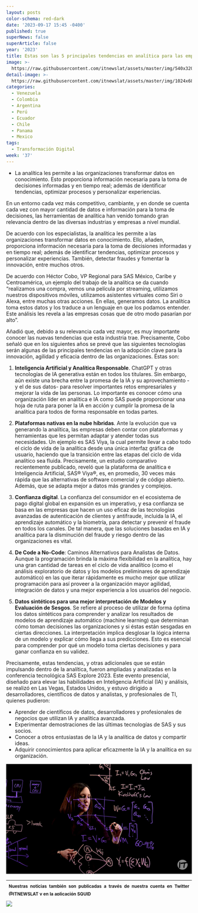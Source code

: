 ```yaml
---
layout: posts
color-schema: red-dark
date: '2023-09-17 15:45 -0400'
published: true
superNews: false
superArticle: false
year: '2023'
title: Estas son las 5 principales tendencias en analítica para las empresas
image: >-
  https://raw.githubusercontent.com/itnewslat/assets/master/img/540x320/Tendencias-p.jpg
detail-image: >-
  https://raw.githubusercontent.com/itnewslat/assets/master/img/1024x680/Tendencias-g.jpg
categories:
  - Venezuela
  - Colombia
  - Argentina
  - Perú
  - Ecuador
  - Chile
  - Panama
  - Mexico
tags:
  - Transformación Digital
week: '37'
---
```

- La analítica les permite a las organizaciones transformar datos en conocimiento. Esto proporciona información necesaria para la toma de decisiones informadas y en tiempo real; además de identificar tendencias, optimizar procesos y personalizar experiencias.

En un entorno cada vez más competitivo, cambiante, y en donde se cuenta cada vez con mayor cantidad de datos e información para la toma de decisiones, las herramientas de analítica han venido tomando gran relevancia dentro de las diversas industrias y empresas a nivel mundial.

De acuerdo con los especialistas, la analítica les permite a las organizaciones transformar datos en conocimiento. Ello, añaden, proporciona información necesaria para la toma de decisiones informadas y en tiempo real; además de identificar tendencias, optimizar procesos y personalizar experiencias. También, detectar fraudes y fomentar la innovación, entre muchos otros.

De acuerdo con Héctor Cobo, VP Regional para SAS México, Caribe y Centroamérica, un ejemplo del trabajo de la analítica se da cuando “realizamos una compra, vemos una película por streaming, utilizamos nuestros dispositivos móviles, utilizamos asistentes virtuales como Siri o Alexa, entre muchas otras acciones. En ellas, generamos datos. La analítica toma estos datos y los traduce a un lenguaje en que los podamos entender. Este análisis les revela a las empresas cosas que de otro modo pasarían por alto”.

Añadió que, debido a su relevancia cada vez mayor, es muy importante conocer las nuevas tendencias que esta industria trae. Precisamente, Cobo señaló que en los siguientes años se prevé que las siguientes tecnologías serán algunas de las principales tendencias en la adopción clave para la innovación, agilidad y eficacia dentro de las organizaciones. Éstas son:

1. **Inteligencia Artificial y Analítica Responsable**. ChatGPT y otras tecnologías de IA generativa están en todos los titulares. Sin embargo, aún existe una brecha entre la promesa de la IA y su aprovechamiento -y el de sus datos- para resolver importantes retos empresariales y mejorar la vida de las personas. Lo importante es conocer cómo una organización líder en analítica e IA como SAS puede proporcionar una hoja de ruta para poner la IA en acción y cumplir la promesa de la analítica para todos de forma responsable en todas partes.

2. **Plataformas nativas en la nube híbridas**. Ante la evolución que va generando la analítica, las empresas deben contar con plataformas y herramientas que les permitan adaptar y atender todas sus necesidades. Un ejemplo es SAS Viya, la cual permite llevar a cabo todo el ciclo de vida de la analítica desde una única interfaz gráfica de usuario, haciendo que la transición entre las etapas del ciclo de vida analítico sea fluida. Precisamente, un estudio comparativo  recientemente publicado, reveló que la plataforma de analítica e Inteligencia Artificial, SAS® Viya®, es, en promedio, 30 veces más rápida que las alternativas de software comercial y de código abierto. Además, que se adapta mejor a datos más grandes y complejos. 

3. **Confianza digital**. La confianza del consumidor en el ecosistema de pago digital global en expansión es un imperativo, y esa confianza se basa en las empresas que hacen un uso eficaz de las tecnologías avanzadas de autenticación de clientes y antifraude, incluida la IA, el aprendizaje automático y la biometría, para detectar y prevenir el fraude en todos los canales. De tal manera, que las soluciones basadas en IA y analítica para la disminución del fraude y riesgo dentro de las organizaciones es vital.

4. **De Code a No-Code**: Caminos Alternativos para Analistas de Datos. Aunque la programación brinda la máxima flexibilidad en la analítica, hay una gran cantidad de tareas en el ciclo de vida analítico (como el análisis exploratorio de datos y los modelos preliminares de aprendizaje automático) en las que iterar rápidamente es mucho mejor que utilizar programación para así proveer a la organización mayor agilidad, integración de datos y una mejor experiencia a los usuarios del negocio.

5. **Datos sintéticos para una mejor interpretación de Modelos y Evaluación de Sesgos**.  Se refiere al proceso de utilizar de forma óptima los datos sintéticos para comprender y analizar los resultados de modelos de aprendizaje automático (machine learning) que determinan cómo toman decisiones las organizaciones y si éstas están sesgadas en ciertas direcciones. La interpretación implica desglosar la lógica interna de un modelo y explicar cómo llega a sus predicciones. Esto es esencial para comprender por qué un modelo toma ciertas decisiones y para ganar confianza en su validez.

Precisamente, estas tendencias, y otras adicionales que se están impulsando dentro de la analítica, fueron ampliadas y analizadas en la conferencia tecnológica SAS Explore 2023. Este evento presencial, diseñado para elevar las habilidades en Inteligencia Artificial (IA) y análisis, se realizó en Las Vegas, Estados Unidos, y estuvo dirigido a desarrolladores, científicos de datos y analistas, y profesionales de TI, quienes pudieron:

- Aprender de científicos de datos, desarrolladores y profesionales de negocios que utilizan IA y analítica avanzada.
- Experimentar demostraciones de las últimas tecnologías de SAS y sus socios.
- Conocer a otros entusiastas de la IA y la analítica de datos y compartir ideas.
- Adquirir conocimientos para aplicar eficazmente la IA y la analítica en su organización.

![](https://raw.githubusercontent.com/itnewslat/assets/master/img/540x320/Tendencias-p.jpg)

<table style="height: 42px;" width="569">
<tbody>
<tr>
<td style="text-align: justify;"><sub><strong>Nuestras noticias también son publicadas a través de nuestra cuenta en Twitter <a href="https://twitter.com/itnewslat?lang=es">@ITNEWSLAT</a> y en la aplicación <a href="https://squidapp.co/en/">SQUID</a></strong></sub></td>
</tr>
</tbody>
</table>

<img src="https://tracker.metricool.com/c3po.jpg?hash=56f88a41e39ab42c063cc51676587a04"/>